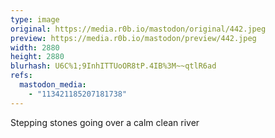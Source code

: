 ```yaml
---
type: image
original: https://media.r0b.io/mastodon/original/442.jpeg
preview: https://media.r0b.io/mastodon/preview/442.jpeg
width: 2880
height: 2880
blurhash: U6C%1;9InhITTUoOR8tP.4IB%3M~~qtlR6ad
refs:
  mastodon_media:
    - "113421185207181738"
---
```


Stepping stones going over a calm clean river
